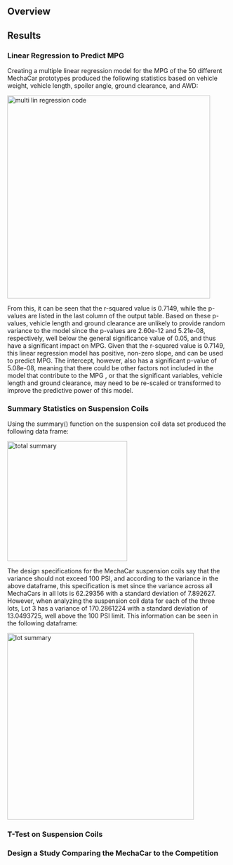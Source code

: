 ## Overview 


## Results 

### Linear Regression to Predict MPG
Creating a multiple linear regression model for the MPG of the 50 different MechaCar prototypes produced the following statistics based on vehicle weight, vehicle length, spoiler angle, ground clearance, and AWD:

<img width="462" alt="multi lin regression code" src="https://user-images.githubusercontent.com/85901073/134171550-065076e9-f86e-42b4-8fe2-54a546123c6f.png">

From this, it can be seen that the r-squared value is 0.7149, while the p-values are listed in the last column of the output table. Based on these p-values, vehicle length and ground clearance are unlikely to provide random variance to the model since the p-values are 2.60e-12 and 5.21e-08, respectively, well below the general significance value of 0.05, and thus have a significant impact on MPG. Given that the r-squared value is 0.7149, this linear regression model has positive, non-zero slope, and can be used to predict MPG. The intercept, however, also has a significant p-value of 5.08e-08, meaning that there could be other factors not included in the model that contribute to the MPG , or that the significant variables, vehicle length and ground clearance, may need to be re-scaled or transformed to improve the predictive power of this model.

### Summary Statistics on Suspension Coils
Using the summary() function on the suspension coil data set produced the following data frame:

<img width="273" alt="total summary " src="https://user-images.githubusercontent.com/85901073/134182352-a7920e16-9803-4d9b-95d8-14461bb5b26c.png">

The design specifications for the MechaCar suspension coils say that the variance should not exceed 100 PSI, and according to the variance in the above dataframe, this specification is met since the variance across all MechaCars in all lots is 62.29356 with a standard deviation of 7.892627. However, when analyzing the suspension coil data for each of the three lots, Lot 3 has a variance of 170.2861224 with a standard deviation of 13.0493725, well above the 100 PSI limit. This information can be seen in the following dataframe: 

<img width="425" alt="lot summary" src="https://user-images.githubusercontent.com/85901073/134183204-2ebca44a-0fb9-4925-86ee-aea771423914.png">

### T-Test on Suspension Coils

### Design a Study Comparing the MechaCar to the Competition

